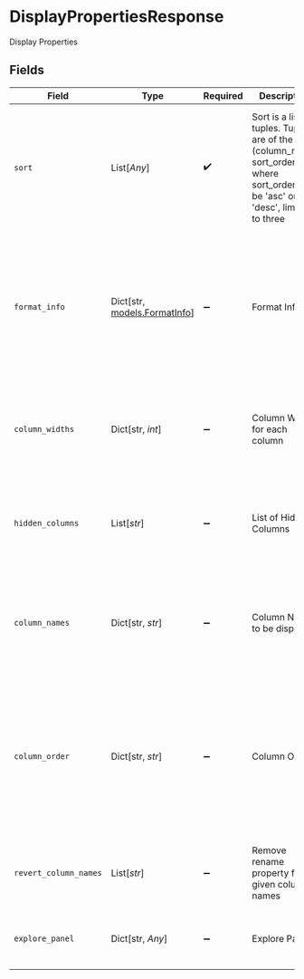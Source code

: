 # DisplayPropertiesResponse

Display Properties


## Fields

| Field                                                                                                                                | Type                                                                                                                                 | Required                                                                                                                             | Description                                                                                                                          | Example                                                                                                                              |
| ------------------------------------------------------------------------------------------------------------------------------------ | ------------------------------------------------------------------------------------------------------------------------------------ | ------------------------------------------------------------------------------------------------------------------------------------ | ------------------------------------------------------------------------------------------------------------------------------------ | ------------------------------------------------------------------------------------------------------------------------------------ |
| `sort`                                                                                                                               | List[*Any*]                                                                                                                          | :heavy_check_mark:                                                                                                                   | Sort is a list of tuples. Tuples are of the form (column_name, sort_order) where sort_order can be 'asc' or 'desc', limited to three | {<br/>"summary": "Sample sort in list format",<br/>"value": [<br/>[<br/>"column_1",<br/>"asc"<br/>]<br/>]<br/>}                      |
| `format_info`                                                                                                                        | Dict[str, [models.FormatInfo](../models/formatinfo.md)]                                                                              | :heavy_minus_sign:                                                                                                                   | Format Info                                                                                                                          | {<br/>"value": [<br/>{<br/>"column_1": {<br/>"date_format": "%A, %B %d, %Y %I:%M:%S %p"<br/>}<br/>}<br/>]<br/>}                      |
| `column_widths`                                                                                                                      | Dict[str, *int*]                                                                                                                     | :heavy_minus_sign:                                                                                                                   | Column Widths for each column                                                                                                        | {<br/>"value": [<br/>{<br/>"column_1": 100<br/>}<br/>]<br/>}                                                                         |
| `hidden_columns`                                                                                                                     | List[*str*]                                                                                                                          | :heavy_minus_sign:                                                                                                                   | List of Hidden Columns                                                                                                               | {<br/>"value": [<br/>[<br/>"column_1",<br/>"column_3"<br/>]<br/>]<br/>}                                                              |
| `column_names`                                                                                                                       | Dict[str, *str*]                                                                                                                     | :heavy_minus_sign:                                                                                                                   | Column Names to be displayed                                                                                                         | {<br/>"value": [<br/>{<br/>"column_1": "Renamed Column 1"<br/>}<br/>]<br/>}                                                          |
| `column_order`                                                                                                                       | Dict[str, *str*]                                                                                                                     | :heavy_minus_sign:                                                                                                                   | Column Order                                                                                                                         | {<br/>"value": [<br/>{<br/>"0": "column_1",<br/>"1": "column_2",<br/>"2": "column_4",<br/>"3": "column_3"<br/>}<br/>]<br/>}          |
| `revert_column_names`                                                                                                                | List[*str*]                                                                                                                          | :heavy_minus_sign:                                                                                                                   | Remove rename property from given column names                                                                                       | {<br/>"value": [<br/>"column_1",<br/>"column_2"<br/>]<br/>}                                                                          |
| `explore_panel`                                                                                                                      | Dict[str, *Any*]                                                                                                                     | :heavy_minus_sign:                                                                                                                   | Explore Panel                                                                                                                        | {<br/>"value": {<br/>"show": true<br/>}<br/>}                                                                                        |